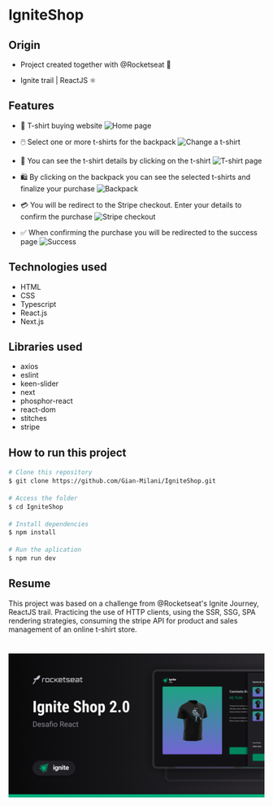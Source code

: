 # IgniteShop

## Origin

- Project created together with @Rocketseat 🚀

- Ignite trail | ReactJS ⚛️

## Features
- 👕 T-shirt buying website
![Home page](.src/assets/home.png)

- 🖱️ Select one or more t-shirts for the backpack
![Change a t-shirt](.src/assets/change.png)

- 👀 You can see the t-shirt details by clicking on the t-shirt
![T-shirt page](.src/assets/shirt-page.png)

- 🛍️ By clicking on the backpack you can see the selected t-shirts and finalize your purchase
![Backpack](.src/assets/bag.png)

- 💳 You will be redirect to the Stripe checkout. Enter your details to confirm the purchase
![Stripe checkout](.src/assets/stripe.png)

- ✅ When confirming the purchase you will be redirected to the success page
![Success](.src/assets/success.png)

## Technologies used
 - HTML
 - CSS
 - Typescript
 - React.js
 - Next.js

## Libraries used
 - axios
 - eslint
 - keen-slider
 - next
 - phosphor-react
 - react-dom
 - stitches
 - stripe

## How to run this project
```bash
# Clone this repository
$ git clone https://github.com/Gian-Milani/IgniteShop.git

# Access the folder
$ cd IgniteShop

# Install dependencies
$ npm install 

# Run the aplication
$ npm run dev
```

## Resume
This project was based on a challenge from @Rocketseat's Ignite Journey, ReactJS trail. Practicing the use of HTTP clients, using the SSR, SSG, SPA rendering strategies, consuming the stripe API for product and sales management of an online t-shirt store.

#
![Project cover](./src/assets/cover.png)
